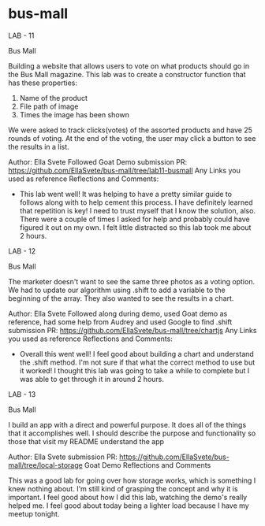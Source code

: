 # bus-mall

LAB - 11

Bus Mall

Building a website that allows users to vote on what products should go in the Bus Mall magazine. This lab was to create a constructor function that has these properties:

1. Name of the product
2. File path of image
3. Times the image has been shown

We were asked to track clicks(votes) of the assorted products and have 25 rounds of voting. At the end of the voting, the user may click a button to see the results in a list.

Author: Ella Svete
Followed Goat Demo 
submission PR: https://github.com/EllaSvete/bus-mall/tree/lab11-busmall
Any Links you used as reference
Reflections and Comments:

- This lab went well! It was helping to have a pretty similar guide to follows along with to help cement this process. I have definitely learned that repetition is key! I need to trust myself that I know the solution, also. There were a couple of times I asked for help and probably could have figured it out on my own. I felt little distracted so this lab took me about 2 hours.

LAB - 12

Bus Mall

The marketer doesn't want to see the same three photos as a voting option. We had to update our algorithm using .shift to add a variable to the beginning of the array. They also wanted to see the results in a chart.

Author: Ella Svete
Followed along during demo, used Goat demo as reference, had some help from Audrey and used Google to find .shift
submission PR: https://github.com/EllaSvete/bus-mall/tree/chartjs
Any Links you used as reference
Reflections and Comments:

- Overall this went well! I feel good about building a chart and understand the .shift method. I'm not sure if that what the correct method to use but it worked! I thought this lab was going to take a while to complete but I was able to get through it in around 2 hours. 

LAB - 13

Bus Mall

I build an app with a direct and powerful purpose. It does all of the things that it accomplishes well. I should describe the purpose and functionality so those that visit my README understand the app

Author: Ella Svete
submission PR: https://github.com/EllaSvete/bus-mall/tree/local-storage
Goat Demo
Reflections and Comments

This was a good lab for going over how storage works, which is something I knew nothing about. I'm still kind of grasping the concept and why it is important. I feel good about how I did this lab, watching the demo's really helped me. I feel good about today being a lighter load because I have my meetup tonight.